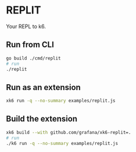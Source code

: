 # REPLIT

Your REPL to k6.

## Run from CLI

```bash
go build ./cmd/replit
# run
./replit
```

## Run as an extension

```bash
xk6 run -q --no-summary examples/replit.js
```

## Build the extension

```bash
xk6 build --with github.com/grafana/xk6-replit=.
# run
./k6 run -q --no-summary examples/replit.js
```

